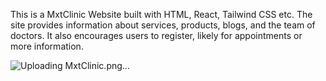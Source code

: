 This is a MxtClinic Website built with HTML, React, Tailwind CSS etc. The site provides information about services, products, blogs, and the team of doctors. It also encourages users to register, likely for appointments or more information. 

![Uploading MxtClinic.png…]()

